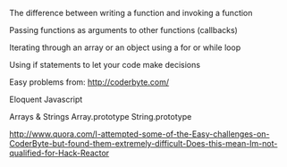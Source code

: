 The difference between writing a function and invoking a function

Passing functions as arguments to other functions (callbacks)

Iterating through an array or an object using a for or while loop

Using if statements to let your code make decisions


Easy problems from:
http://coderbyte.com/ 

Eloquent Javascript

Arrays & Strings
	Array.prototype 
	String.prototype

http://www.quora.com/I-attempted-some-of-the-Easy-challenges-on-CoderByte-but-found-them-extremely-difficult-Does-this-mean-Im-not-qualified-for-Hack-Reactor




